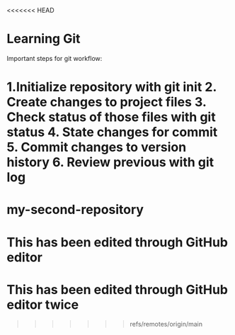 <<<<<<< HEAD
# Learning Git

Important steps for git workflow:

1.Initialize repository with git init
2. Create changes to project files
3. Check status of those files with git status
4. State changes for commit
5. Commit changes to version history
6. Review previous with git log
=======
# my-second-repository
# This has been edited through GitHub editor
# This has been edited through GitHub editor twice
>>>>>>> refs/remotes/origin/main
